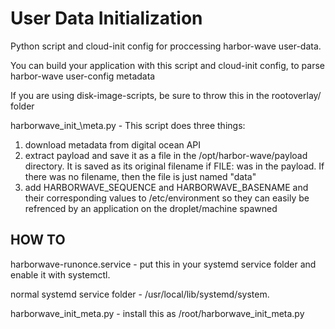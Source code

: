 User Data Initialization
========================
Python script and cloud-init config for proccessing harbor-wave user-data.

You can build your application with this script and cloud-init config, to parse
harbor-wave user-config metadata

If you are using disk-image-scripts, be sure to throw
this in the rootoverlay/ folder

harborwave\_init_\meta.py -
This script does three things:
1. download metadata from digital ocean API
2. extract payload and save it as a file in the /opt/harbor-wave/payload
directory. It is saved as its original filename if FILE: was in the payload. If
there was no filename, then the file is just named "data"
3. add HARBORWAVE\_SEQUENCE and HARBORWAVE\_BASENAME and their corresponding
values to /etc/environment so they can easily be refrenced by an application
on the droplet/machine spawned

HOW TO
-------

harborwave-runonce.service - put this in your systemd service folder and
enable it with systemctl.

normal systemd service folder - /usr/local/lib/systemd/system.

harborwave\_init\_meta.py - install this as /root/harborwave\_init\_meta.py
